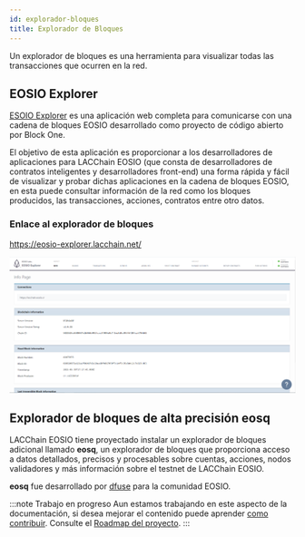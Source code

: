 ```yaml
---
id: explorador-bloques
title: Explorador de Bloques
---
```


Un explorador de bloques es una herramienta para visualizar todas las transacciones que ocurren en la red.

## EOSIO Explorer
[ESOIO Explorer](https://github.com/EOSIO/eosio-explorer) es una aplicación web completa para comunicarse con una cadena de bloques EOSIO desarrollado como proyecto de código abierto por Block One.

El objetivo de esta aplicación es proporcionar a los desarrolladores de aplicaciones para LACChain EOSIO (que consta de desarrolladores de contratos inteligentes y desarrolladores front-end) una forma rápida y fácil de visualizar y probar dichas aplicaciones en la cadena de bloques EOSIO, en esta puede consultar información de la red como los bloques producidos, las transacciones, acciones, contratos entre otro datos.

### Enlace al explorador de bloques

https://eosio-explorer.lacchain.net/


![Explorador de bloques](/img/docs/block-explorer.png)


## Explorador de bloques de alta precisión eosq
LACChain EOSIO tiene proyectado instalar un explorador de bloques adicional llamado **eosq**, un explorador de bloques que proporciona acceso a datos detallados, precisos y procesables sobre cuentas, acciones, nodos validadores y más información sobre el testnet de LACChain EOSIO.

**eosq** fue desarrollado por [dfuse](https://dfuse.io) para la comunidad EOSIO.

:::note Trabajo en progreso
Aun estamos trabajando en este aspecto de la documentación, si desea mejorar el contenido puede aprender [como contribuir](../guias/contribuir). Consulte el [Roadmap del proyecto](../roadmap).
:::